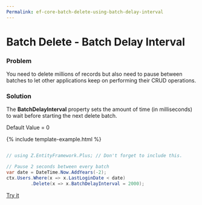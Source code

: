 ```yaml
---
Permalink: ef-core-batch-delete-using-batch-delay-interval
---
```


# Batch Delete - Batch Delay Interval

### Problem

You need to delete millions of records but also need to pause between batches to let other applications keep on performing their CRUD operations.

### Solution

The **BatchDelayInterval** property sets the amount of time (in milliseconds) to wait before starting the next delete batch.

Default Value = 0

{% include template-example.html %} 
```csharp

// using Z.EntityFramework.Plus; // Don't forget to include this.

// Pause 2 seconds between every batch
var date = DateTime.Now.AddYears(-2);
ctx.Users.Where(x => x.LastLoginDate < date)
         .Delete(x => x.BatchDelayInterval = 2000);

```
[Try it](https://dotnetfiddle.net/3iRApA)
